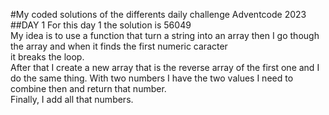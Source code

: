 #My coded solutions of the differents daily challenge Adventcode 2023
##DAY 1
For this day 1 the solution is 56049  
My idea is to use a function that turn a string into an array then I go though the array and when it finds the first numeric caracter  
it breaks the loop.  
After that I create a new array that is the reverse array of the first one and I do the same thing.
With two numbers I have the two values I need to combine then and return that number.  
Finally, I add all that numbers.
